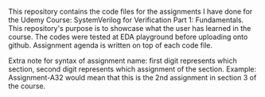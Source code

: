 This repository contains the code files for the assignments I have done for the Udemy Course: SystemVerilog for Verification Part 1: Fundamentals.
This repository's purpose is to showcase what the user has learned in the course.
The codes were tested at EDA playground before uploading onto github.
Assignment agenda is written on top of each code file.

Extra note for syntax of assignment name: first digit represents which section, second digit represents which assignment of the section.
Example: Assignment-A32 would mean that this is the 2nd assignment in section 3 of the course.
